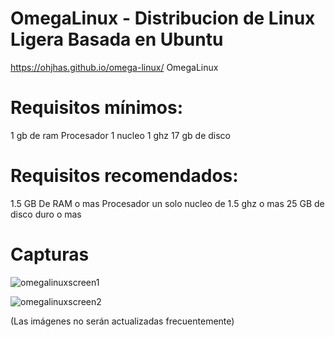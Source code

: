 # OmegaLinux - Distribucion de Linux Ligera Basada en Ubuntu
https://ohjhas.github.io/omega-linux/
OmegaLinux

# Requisitos mínimos:
1 gb de ram
Procesador 1 nucleo 1 ghz
17 gb de disco

# Requisitos recomendados:
1.5 GB De RAM o mas
Procesador un solo nucleo de 1.5 ghz o mas
25 GB de disco duro o mas

# Capturas


![omegalinuxscreen1](https://github.com/ohjhas/omega-linux/assets/145921712/72427b94-4f80-4fcd-ae80-54440d0a8aea)


![omegalinuxscreen2](https://github.com/ohjhas/omega-linux/assets/145921712/854122d2-e0f7-41e7-b466-d500609d0896)



(Las imágenes no serán actualizadas frecuentemente)
